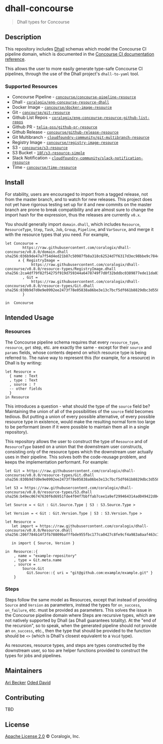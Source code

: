 # dhall-concourse

> Dhall types for Concourse

## Description

This repository includes [Dhall](https://github.com/dhall-lang/dhall-lang) schemas which model the Concourse CI pipeline domain, which is documented in the [Concourse CI documentation reference](https://concourse-ci.org/pipelines.html).

This allows the user to more easily generate type-safe Concourse CI pipelines, through the use of the Dhall project's `dhall-to-yaml` tool.

### Supported Resources
* Concourse Pipeline - [`concourse/concourse-pipeline-resource`](https://github.com/concourse/concourse-pipeline-resource)
* Dhall - [`coralogix/eng-concourse-resource-dhall`](https://github.com/coralogix/eng-concourse-resource-dhall)
* Docker Image - [`concourse/docker-image-resource`](https://github.com/concourse/docker-image-resource)
* Git - [`concourse/git-resource`](https://github.com/concourse/git-resource)
* Github List Repos - [`coralogix/eng-concourse-resource-github-list-repos`](https://github.com/coralogix/eng-concourse-resource-github-list-repos)
* Github PR - [`telia-oss/github-pr-resource`](https://github.com/telia-oss/github-pr-resource)
* Github Release - [`concourse/github-release-resource`](https://github.com/concourse/github-release-resource)
* Git Multibranch - [`cloudfoundry-community/git-multibranch-resource`](https://github.com/cloudfoundry-community/git-multibranch-resource)
* Registry Image - [`concourse/registry-image-resource`](https://github.com/concourse/registry-image-resource)
* S3 - [`concourse/s3-resource`](https://github.com/concourse/s3-resource)
* S3 Bucket - [`18F/s3-resource-simple`](https://github.com/18F/s3-resource-simple)
* Slack Notification - [`cloudfoundry-community/slack-notification-resource`](https://github.com/cloudfoundry-community/slack-notification-resource)
* Time - [`concourse/time-resource`](https://github.com/concourse/time-resource)

## Install
For stability, users are encouraged to import from a tagged release, not from the master branch, and to watch for new releases. This project does not yet have rigorous testing set up for it and new commits on the master branch are prone to break compatibility and are almost sure to change the import hash for the expression, thus the releases are currently `v0.x`.

You should generally import `domain.dhall`, which includes `Resource`, `ResourceType`, `Step`, `Task`, `Job`, `Group`, `Pipeline`, and `VarSource`, and merge it with the resource types that you need. For example,
```dhall
let Concourse =
        https://raw.githubusercontent.com/coralogix/dhall-concourse/v0.8.0/domain.dhall sha256:036b9de47a7f54d4ed21b87c50987fb8a318c62524d7f6317d3ec98bbe9c784c
      ∧ { RegistryImage =
            https://raw.githubusercontent.com/coralogix/dhall-concourse/v0.8.0/resource-types/RegistryImage.dhall sha256:2ca4df79f82f54275f919d759344a6478749f7d0f32bddbc0389877ede11da03
        , Git =
            https://raw.githubusercontent.com/coralogix/dhall-concourse/v0.8.0/resource-types/Git.dhall sha256:830b9d7d0e9e0992ee2473f78e05838a86be3e13c7bcf5df661b8829dbc3d558
        }

in  Concourse
```


## Intended Usage

### Resources

The Concourse pipeline schema requires that every `resource_type`, `resource`, `get` step, etc. are exactly the same - except for their `source` and `params` fields, whose contents depend on which resource type is being referred to. The naive way to represent this (for example, for a resource) in Dhall is by writing:

```dhall
let Resource =
  { name : Text
  , type : Text
  , source : ?
  -- other fields
  }
in Resource
```

This introduces a question - what should the type of the `source` field be? Maintaining the union of all of the possibilities of the `source` field becomes tedious. But putting a union of every possible alternative, of every possible resource type in existence, would make the resulting normal form too large to be performant (even if it were possible to maintain them all in a single repository).

This repository allows the user to construct the type of `Resource` and of `ResourceType` based on a union that the downstream user constructs, consisting only of the resource types which the downstream user actually uses in their pipeline. This solves both the code-reusage problem, and keeps the implementation performant. For example:

```dhall
let Git = https://raw.githubusercontent.com/coralogix/dhall-concourse/v0.8.0/resource-types/Git.dhall sha256:830b9d7d0e9e0992ee2473f78e05838a86be3e13c7bcf5df661b8829dbc3d558

let S3 = https://raw.githubusercontent.com/coralogix/dhall-concourse/v0.8.0/resource-types/S3.dhall sha256:b49ec06747630f6d6951fde4f04f7bbffab7cee1a9ef299464314ad049422d04

let Source = < Git : Git.Source.Type | S3 : S3.Source.Type >

let Version = < Git : Git.Version.Type | S3 : S3.Version.Type >

let Resource =
   let import = https://raw.githubusercontent.com/coralogix/dhall-concourse/v0.8.0/Resource.dhall sha256:206f784b14f3fb78809bafffbde955fbc177ca0427c8fe9cf4a983a8aaf463c1

   in import { Source, Version }

in  Resource::{
    , name = "example-repository"
    , type = Git.meta.name
    , source =
        Source.Git
          Git.Source::{ uri = "git@github.com:example/example.git" }
    }
```

### Steps

Steps follow the same model as Resources, except that instead of providing `Source` and `Version` as parameters, instead the types for `on_success`, `on_failure`, etc. must be provided as parameters.
This solves the issue in the Concourse pipeline domain where Steps are recursive types, which are not natively supported by Dhall (as Dhall guarantees totality). At the "end of the recursion", so to speak, when the generated pipeline should not provide an `on_success`, etc., then the type that should be provided to the function should be `<>` (which is Dhall's closest equivalent to a `Void` type).

As resources, resource types, and steps are types constructed by the downstream user, so too are helper functions provided to construct the types for jobs and pipelines.

## Maintainers
[Ari Becker](https://github.com/ari-becker)
[Oded David](https://github.com/oded-dd)

## Contributing
TBD

## License
[Apache License 2.0](https://www.apache.org/licenses/LICENSE-2.0) © Coralogix, Inc.
